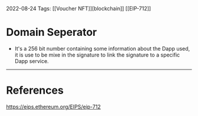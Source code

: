 2022-08-24
Tags: [[Voucher NFT]][blockchain]] [[EIP-712]]

# Domain Seperator
- It's a 256 bit number containing some information about the Dapp used, it is use 
    to be mixe in the signature to link the signature to a specific Dapp service. 

---
# References
https://eips.ethereum.org/EIPS/eip-712
